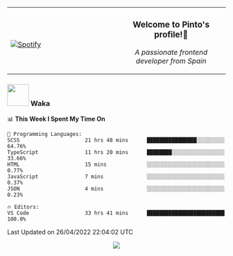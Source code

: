 <table width="100%" align="center"> 
  <tr>
  <td width="50%">
      
&nbsp; <br> [![Spotify](https://novatorem-zeta-rust.vercel.app/api/spotify)](https://open.spotify.com/user/novatorem-zeta-rust)

  </td>
  <td width="50%">
    <h3 align="center">Welcome to Pinto's profile!👋</h3>
    <p align="center"><em>A passionate frontend developer from Spain</em></p>
  </td>
  </table>

### <img src="https://media.giphy.com/media/VgCDAzcKvsR6OM0uWg/giphy.gif" width="50"> Waka

  <!--START_SECTION:waka-->
📊 **This Week I Spent My Time On** 

```text
💬 Programming Languages: 
SCSS                     21 hrs 48 mins      ████████████████░░░░░░░░░   64.76% 
TypeScript               11 hrs 20 mins      ████████░░░░░░░░░░░░░░░░░   33.66% 
HTML                     15 mins             ░░░░░░░░░░░░░░░░░░░░░░░░░   0.77% 
JavaScript               7 mins              ░░░░░░░░░░░░░░░░░░░░░░░░░   0.37% 
JSON                     4 mins              ░░░░░░░░░░░░░░░░░░░░░░░░░   0.23%

🔥 Editors: 
VS Code                  33 hrs 41 mins      █████████████████████████   100.0%

```


 Last Updated on 26/04/2022 22:04:02 UTC
<!--END_SECTION:waka-->

<div align="center">
<img src="https://github-readme-stats-gilt-tau.vercel.app/api/top-langs/?username=pinto-hub&layout=compact&theme=dracula" />
</div>
